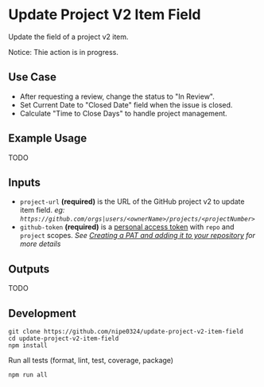 # Update Project V2 Item Field

Update the field of a project v2 item.

Notice: Thie action is in progress.

## Use Case

- After requesting a review, change the status to "In Review".
- Set Current Date to "Closed Date" field when the issue is closed.
- Calculate "Time to Close Days" to handle project management.

## Example Usage

TODO

## Inputs

- `project-url` **(required)** is the URL of the GitHub project v2 to update item field.
  _eg: `https://github.com/orgs|users/<ownerName>/projects/<projectNumber>`_
- `github-token` **(required)** is a [personal access
  token](https://github.com/settings/tokens/new) with `repo` and `project` scopes.
  _See [Creating a PAT and adding it to your repository](#creating-a-pat-and-adding-it-to-your-repository) for more details_

## Outputs

TODO

## Development

```shell
git clone https://github.com/nipe0324/update-project-v2-item-field
cd update-project-v2-item-field
npm install
```

Run all tests (format, lint, test, coverage, package)

```shell
npm run all
```
